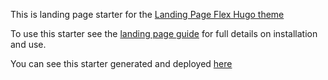 This is landing page starter for the [Landing Page Flex Hugo theme](https://github.com/dkebler/landingpage-flex-hugo-theme.git)

To use this starter see the [landing page guide](https://dkebler.github.io/landingpage-guide/) for full details on installation and use.

You can see this starter generated and deployed [here](https://dkebler.github.io/landingpage-starter/)
